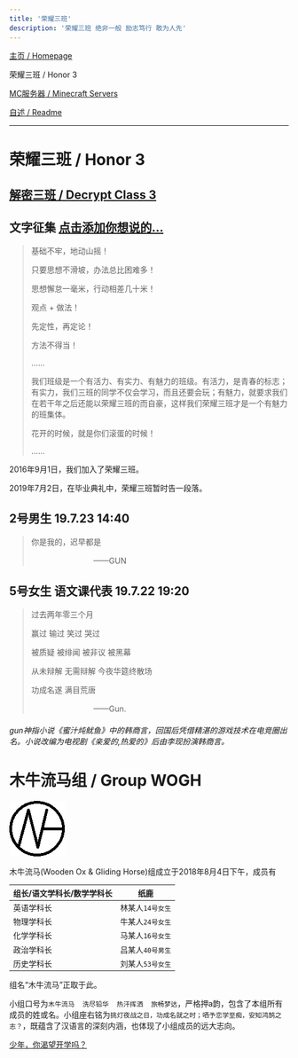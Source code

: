 ```yaml
---
title: '荣耀三班'
description: '荣耀三班 绝非一般 励志笃行 敢为人先'
---
```


[主页 / Homepage](http://zhilu.fun)

荣耀三班 / Honor 3

[MC服务器 / Minecraft Servers](http://zhilu.fun/mc)

[自述 / Readme](http://zhilu.fun/readme)

------

# 荣耀三班 / Honor 3

## [解密三班 / Decrypt Class 3](http://zhilu.fun/decrypt3)

## 文字征集 [点击添加你想说的...](http://wpa.qq.com/msgrd?v=3&uin=2399052066&site=qq&menu=yes)

> 基础不牢，地动山摇！
>
> 只要思想不滑坡，办法总比困难多！
>
> 思想懈怠一毫米，行动相差几十米！
>
> 观点 + 做法！
>
> 先定性，再定论！
>
> 方法不得当！
>
> ……
>
> 我们班级是一个有活力、有实力、有魅力的班级。有活力，是青春的标志；有实力，我们三班的同学不仅会学习，而且还要会玩；有魅力，就要求我们在若干年之后还能以荣耀三班的而自豪，这样我们荣耀三班才是一个有魅力的班集体。
>
> 花开的时候，就是你们滚蛋的时候！
>
> ……

2016年9月1日，我们加入了荣耀三班。

2019年7月2日，在毕业典礼中，荣耀三班暂时告一段落。



## 2号男生 19.7.23 14:40

> 你是我的，迟早都是
>
> 　　　　　　　　——GUN



## 5号女生 语文课代表 19.7.22 19:20

> 过去两年零三个月
>
> 赢过 输过 笑过 哭过
>
> 被质疑 被绯闻 被非议 被黑幕
>
> 从未辩解 无需辩解 今夜华筵终散场
>
> 功成名遂 满目荒唐
>
> 　　　　　　　　——Gun.

###### gun神指小说《蜜汁炖鱿鱼》中的韩商言，回国后凭借精湛的游戏技术在电竞圈出名。小说改编为电视剧《亲爱的,热爱的》后由李现扮演韩商言。



# 木牛流马组 / Group WOGH

![](img/wogh.png)

木牛流马(Wooden Ox & Gliding Horse)组成立于2018年8月4日下午，成员有

| 组长/语文学科长/数学学科长 | 纸鹿             |
| -------------------------- | ---------------- |
| 英语学科长                 | 林某人`14号女生` |
| 物理学科长                 | 牛某人`24号女生` |
| 化学学科长                 | 马某人`16号女生` |
| 政治学科长                 | 吕某人`40号男生` |
| 历史学科长                 | 刘某人`53号女生` |

组名“木牛流马”正取于此。

小组口号为`木牛流马  洗尽铅华  热汗挥洒  旅畅梦达`，严格押a韵，包含了本组所有成员的姓或名。小组座右铭为`挑灯夜战之日，功成名就之时；哂予恋学至痴，安知鸿鹄之志？`，既蕴含了汉语言的深刻内涵，也体现了小组成员的远大志向。

[少年，你渴望开学吗？](http://zhilu.fun/timer.html)
